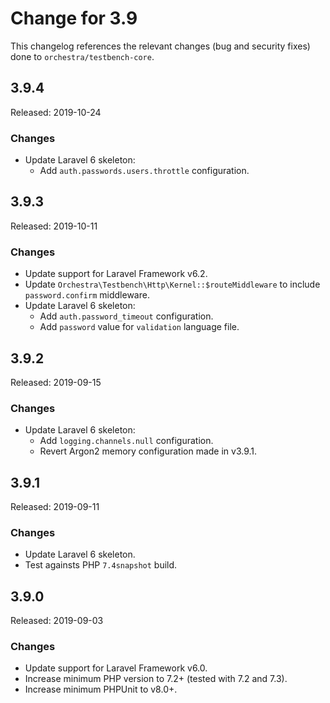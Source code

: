 # Change for 3.9

This changelog references the relevant changes (bug and security fixes) done to `orchestra/testbench-core`.

## 3.9.4

Released: 2019-10-24

### Changes

* Update Laravel 6 skeleton:
    - Add `auth.passwords.users.throttle` configuration.

## 3.9.3

Released: 2019-10-11

### Changes

* Update support for Laravel Framework v6.2.
* Update `Orchestra\Testbench\Http\Kernel::$routeMiddleware` to include `password.confirm` middleware.
* Update Laravel 6 skeleton:
    - Add `auth.password_timeout` configuration.
    - Add `password` value for `validation` language file.

## 3.9.2

Released: 2019-09-15

### Changes

* Update Laravel 6 skeleton:
    - Add `logging.channels.null` configuration.
    - Revert Argon2 memory configuration made in v3.9.1.

## 3.9.1

Released: 2019-09-11

### Changes

* Update Laravel 6 skeleton.
* Test againsts PHP `7.4snapshot` build.

## 3.9.0

Released: 2019-09-03

### Changes

* Update support for Laravel Framework v6.0.
* Increase minimum PHP version to 7.2+ (tested with 7.2 and 7.3).
* Increase minimum PHPUnit to v8.0+.
